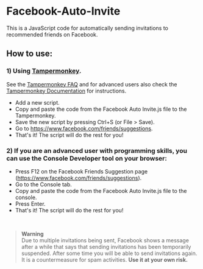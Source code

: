 
# Facebook-Auto-Invite

This is a JavaScript code for automatically sending invitations to recommended friends on Facebook.


## How to use:

  ### 1) Using <a href="https://www.tampermonkey.net/">Tampermonkey</a>.<br>
  See the <a href="https://www.tampermonkey.net/faq.php">Tampermonkey FAQ</a> and for advanced users also check the <a href="https://www.tampermonkey.net/documentation.php">Tampermonkey Documentation</a>  for instructions.

  * Add a new script.
  * Copy and paste the code from the Facebook Auto Invite.js file to the Tampermonkey.
  * Save the new script by pressing Ctrl+S (or File > Save).
  * Go to https://www.facebook.com/friends/suggestions.
  * That's it! The script will do the rest for you!


  ### 2) If you are an advanced user with programming skills, you can use the Console Developer tool on your browser:

  * Press F12 on the Facebook Friends Suggestion page (https://www.facebook.com/friends/suggestions).
  * Go to the Console tab.
  * Copy and paste the code from the Facebook Auto Invite.js file to the console.
  * Press Enter.
  * That's it! The script will do the rest for you!

<br>

> **Warning**
> <br>Due to multiple invitations being sent, Facebook shows a message after a while that says that sending invitations has been temporarily suspended. After some time you will be able to send invitations again. It is a countermeasure for spam activities. <b>Use it at your own risk.</b>

